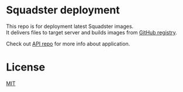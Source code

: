 # Squadster deployment

This repo is for deployment latest Squadster images.<br />
It delivers files to target server and builds images from [GitHub registry](https://github.com/orgs/squadster/packages).

Check out [API repo](https://github.com/squadster/squadster-api) for more info about application.

# License

[MIT](LICENSE)
